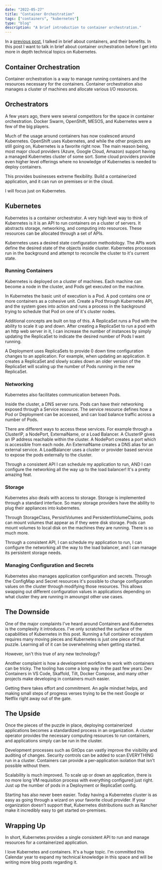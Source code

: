 ```yaml
---
date: "2022-05-27"
title: "Container Orchestration"
tags: ["containers", "kubernetes"]
type: "blog"
description: "A brief introduction to container orchestration."
---
```


In a [previous post](2022-04-08-containers), I talked in brief about containers, and their benefits.
In this post I want to talk in brief about container orchestration before I get into more in depth technical topics on Kubernetes.

## Container Orchestration

Container orchestration is a way to manage running containers and the resources necessary for the containers.
Container orchestration also manages a cluster of machines and allocate various I/O resources.

## Orchestrators

A few years ago, there were several competitors for the space in container orchestration.
Docker Swarm, OpenShift, MESOS, and Kubernetes were a few of the big players.

Much of the usage around containers has now coalesced around Kubernetes.
OpenShift uses Kubernetes, and while the other projects are still going on, Kubernetes is a favorite right now.
The main reason being, most major cloud providers (Azure, Google Cloud, Amazon) support having a managed Kubernetes cluster of some sort.
Some cloud providers provide even higher level offerings where no knowledge of Kubernetes is needed to deploy containers.

This provides businesses extreme flexibility.
Build a containerized application, and it can run on premises or in the cloud.

I will focus just on Kubernetes.

## Kubernetes

Kubernetes is a container orchestrator.
A very high level way to think of Kubernetes is it is an API to run containers on a cluster of servers.
It abstracts storage, networking, and computing into resources.
These resources can be allocated through a set of APIs.

Kubernetes uses a desired state configuration methodology.
The APIs work define the desired state of the objects inside cluster.
Kubernetes processes run in the background and attempt to reconcile the cluster to it's current state.

### Running Containers

Kubernetes is deployed on a cluster of machines.
Each machine can become a node in the cluster, and Pods get executed on the machine.

In Kubernetes the basic unit of execution is a Pod.
A pod contains one or more containers as a cohesive unit.
Create a Pod through Kubernetes API, and the system goes into action and runs a process in the background trying to schedule that Pod on one of it's cluster nodes.

Additional concepts are built on top of this.
A ReplicaSet runs a Pod with the ability to scale it up and down.
After creating a ReplicaSet to run a pod with an http web server in it, I can increase the number of instances by simply updating the ReplicaSet to indicate the desired number of Pods I want running.

A Deployment uses ReplicaSets to provide 0 down time configuration changes to an application.
For example, when updating an application.
It creates a ReplicaSet and slowly scales down an older version of the ReplicaSet will scaling up the number of Pods running in the new ReplicaSet.

### Networking

Kubernetes also facilitates communication between Pods.

Inside the cluster, a DNS server runs. 
Pods can have their networking exposed through a Service resource.
The service resource defines how a Pod or Deployment can be accessed, and can load balance traffic across a number of Pods.

There are different ways to access these services.
For example through a ClusterIP, a NodePort, ExternalName, or a Load Balancer.
A ClusterIP gives an IP address reachable within the cluster.
A NodePort creates a port which is accessible from each node.
An ExternalName creates a DNS alias for an external service.
A LoadBalancer uses a cluster or provider based service to expose the pods externally to the cluster.

Through a consistent API I can schedule my application to run, AND I can configure the networking all the way up to the load balancer!
It's a pretty amazing feat.

### Storage

Kubernetes also deals with access to storage.
Storage is implemented through a standard interface.
So many storage providers have the ability to plug their appliances into kubernetes.

Through StorageClass, PersistVolumes and PersistentVolumeClaims, pods can mount volumes that appear as if they were disk storage.
Pods can mount volumes to local disk on the machines they are running.
There is so much more.

Through a consistent API, I can schedule my application to run, I can configure the networking all the way to the load balancer, and I can manage its persistent storage needs.

### Managing Configuration and Secrets

Kubernetes also manages application configuration and secrets.
Through the ConfigMap and Secret resources it's possible to change configuration values on the cluster through modifying those resources.
This allows swapping out different configuration values in applications depending on what cluster they are running in amoungst other use cases.

## The Downside

One of the major complaints I've heard around Containers and Kubernetes is the complexity it introduces.
I've only scratched the surface of the capabilities of Kubernetes in this post.
Running a full container ecosystem requires many moving pieces and Kubernetes is just one piece of that puzzle.
Learning all of it can be overwhelming when getting started.

However, isn't this true of any new technology?

Another complaint is how a development workflow to work with containers can be tricky.
The tooling has come a long way in the past few years: Dev Containers in VS Code, Skaffold, Tilt, Docker Compose, and many other projects make developing in containers much easier.

Getting there takes effort and commitment.
An agile mindset helps, and making small steps of progress verses trying to be the next Google or Netflix right away out of the gate.

## The Upside

Once the pieces of the puzzle in place, deploying containerized applications becomes a standardized process in an organization.
A cluster operator provides the necessary computing resources to run containers, and applications simply can be run in the cluster.

Development processes such as GitOps can vastly improve the visibility and auditing of changes.
Security controls can be added to scan EVERYTHING run in a cluster.
Containers can provide a per-application isolation that isn't possible without them.

Scalability is much improved.
To scale up or down an application, there is no more long VM requisition process with everything configured just right.
Just up the number of pods in a Deployment or ReplicaSet config.

Starting has also never been easier.
Today having a Kubernetes cluster is as easy as going through a wizard on your favorite cloud provider.
If your organization doesn't support that, Kubernetes distributions such as Rancher make it incredibly easy to get started on-premises.

## Wrapping Up

In short, Kubernetes provides a single consistent API to run and manage resources for a containerized application.

I love Kubernetes and containers.
It's a huge topic.
I'm committed this Calendar year to expand my technical knowledge in this space and will be writing more blog posts regarding it.
